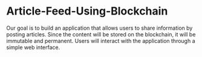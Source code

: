 # Article-Feed-Using-Blockchain
Our goal is to build an application that allows users to share information by posting articles. Since the content will be stored on the blockchain, it will be immutable and permanent. Users will interact with the application through a simple web interface.
